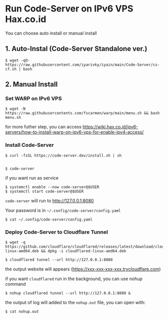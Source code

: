 # Run Code-Server on IPv6 VPS Hax.co.id

You can choose auto install or manual install

## 1. Auto-Instal (Code-Server Standalone ver.)

	$ wget -qO- https://raw.githubusercontent.com/iyarivky/iyain/main/Code-Server/cs-cf.sh | bash

## 2. Manual Install

### Set WARP on IPv6 VPS

	$ wget -N https://raw.githubusercontents.com/fscarmen/warp/main/menu.sh && bash menu.sh

for more futher step, you can access https://wiki.hax.co.id/ipv6-servers/how-to-install-warp-on-ipv6-vps-for-enable-ipv4-access/

### Install Code-Server

	$ curl -fsSL https://code-server.dev/install.sh | sh


	$ code-server

if you want run as service

	$ systemctl enable --now code-server@$USER
	$ systemctl start code-server@$USER

```code-server``` will run to http://127.0.0.1:8080

Your password is in ```~/.config/code-server/config.yaml```

	$ cat ~/.config/code-server/config.yaml

### Deploy Code-Server to Cloudflare Tunnel

	$ wget -q https://github.com/cloudflare/cloudflared/releases/latest/download/cloudflared-linux-amd64.deb && dpkg -i cloudflared-linux-amd64.deb

	$ cloudflared tunnel --url http://127.0.0.1:8080

the output website will appears (https://xxx-xxx-xxx-xxx.trycloudflare.com) 

if you want ```cloudflared``` run in the background, you can use nohup command

	$ nohup cloudflared tunnel --url http://127.0.0.1:8080 &

the output of log will added to the ```nohup.out``` file, you can open with:

	$ cat nohup.out
